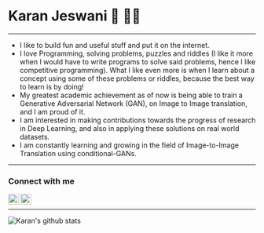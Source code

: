 <!--
**codewithkaranjeswani/codewithkaranjeswani** is a ✨ _special_ ✨ repository because its `README.md` (this file) appears on your GitHub profile.

Here are some ideas to get you started:

- 🔭 I’m currently working on ...
- 🌱 I’m currently learning ...
- 👯 I’m looking to collaborate on ...
- 🤔 I’m looking for help with ...
- 💬 Ask me about ...
- 📫 How to reach me: [@karanjeswani306](https://twitter.com/karanjeswani306)
- 😄 Pronouns: ...
- ⚡ Fun fact: ...
Made using https://github.com/anuraghazra/github-readme-stats
-->
# Karan Jeswani :vulcan_salute: :technologist:
---
- I like to build fun and useful stuff and put it on the internet.
- I love Programming, solving problems, puzzles and riddles (I like it more when I would have to write programs to solve said problems, hence I like competitive programming). What I like even more is when I learn about a concept using some of these problems or riddles, because the best way to learn is by doing!
- My greatest academic achievement as of now is being able to train a Generative Adversarial Network (GAN), on Image to Image translation, and I am proud of it.
- I am interested in making contributions towards the progress of research in Deep Learning, and also in applying these solutions on real world datasets.
- I am constantly learning and growing in the field of Image-to-Image Translation using conditional-GANs.
---
### Connect with me
[<img align="left" alt="karanjeswani | LinkedIn" width="22px" src="https://cdn.jsdelivr.net/npm/simple-icons@v3/icons/linkedin.svg" />][linkedin]
[<img align="left" alt="karanjeswani306 | Twitter" width="22px" src="https://cdn.jsdelivr.net/npm/simple-icons@v3/icons/twitter.svg" />][twitter]
<br />

---
<!--
### Skills
Don't use some other person's icon. Save it first as svg, then use it as your own by referring to your own repo.
<p align="left">
<img title="Python" src="https://raw.githubusercontent.com/Thomas-George-T/Thomas-George-T/master/assets/python.svg" width="22" height="22" />
</p>
<br />

---
-->
![Karan's github stats](https://github-readme-stats.vercel.app/api?username=codewithkaranjeswani&hide=stars&count_private=true&show_icons=true)
<!--![Top Langs](https://github-readme-stats.vercel.app/api/top-langs/?username=codewithkaranjeswani) -->

[twitter]: https://twitter.com/karanjeswani306
[linkedin]: https://linkedin.com/in/karanjeswani
